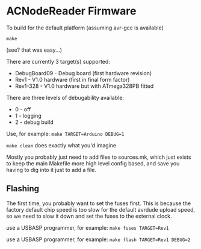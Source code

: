 ACNodeReader Firmware
========

To build for the default platform (assuming avr-gcc is available)
```
make
```
(see? that was easy...)

There are currently 3 target(s) supported: 
* DebugBoard09 - Debug board (first hardware revision)
* Rev1 - V1.0 hardware (first in final form factor)
* Rev1-328 - V1.0 hardware but with ATmega328PB fitted

There are three levels of debugability available:
* 0 - off
* 1 - logging
* 2 - debug build

Use, for example: `make TARGET=Arduino DEBUG=1`

`make clean` does exactly what you'd imagine

Mostly you probably just need to add files to sources.mk, which just exists to keep the main Makefile
more high level config based, and save you having to dig into it just to add a file.

Flashing
----
The first time, you probably want to set the fuses first. This is because the factory default chip speed is too slow for the default avrdude upload speed, so we need to slow it down and set the fuses to the external clock.

use a USBASP programmer, for example:
`make fuses TARGET=Rev1`

use a USBASP programmer, for example:
`make flash TARGET=Rev1 DEBUG=2`
